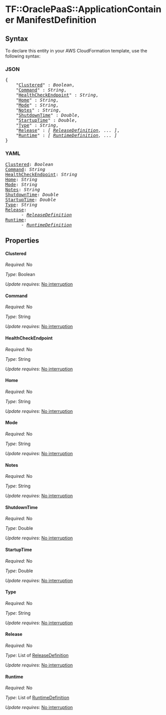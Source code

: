 # TF::OraclePaaS::ApplicationContainer ManifestDefinition

## Syntax

To declare this entity in your AWS CloudFormation template, use the following syntax:

### JSON

<pre>
{
    "<a href="#clustered" title="Clustered">Clustered</a>" : <i>Boolean</i>,
    "<a href="#command" title="Command">Command</a>" : <i>String</i>,
    "<a href="#healthcheckendpoint" title="HealthCheckEndpoint">HealthCheckEndpoint</a>" : <i>String</i>,
    "<a href="#home" title="Home">Home</a>" : <i>String</i>,
    "<a href="#mode" title="Mode">Mode</a>" : <i>String</i>,
    "<a href="#notes" title="Notes">Notes</a>" : <i>String</i>,
    "<a href="#shutdowntime" title="ShutdownTime">ShutdownTime</a>" : <i>Double</i>,
    "<a href="#startuptime" title="StartupTime">StartupTime</a>" : <i>Double</i>,
    "<a href="#type" title="Type">Type</a>" : <i>String</i>,
    "<a href="#release" title="Release">Release</a>" : <i>[ <a href="releasedefinition.md">ReleaseDefinition</a>, ... ]</i>,
    "<a href="#runtime" title="Runtime">Runtime</a>" : <i>[ <a href="runtimedefinition.md">RuntimeDefinition</a>, ... ]</i>
}
</pre>

### YAML

<pre>
<a href="#clustered" title="Clustered">Clustered</a>: <i>Boolean</i>
<a href="#command" title="Command">Command</a>: <i>String</i>
<a href="#healthcheckendpoint" title="HealthCheckEndpoint">HealthCheckEndpoint</a>: <i>String</i>
<a href="#home" title="Home">Home</a>: <i>String</i>
<a href="#mode" title="Mode">Mode</a>: <i>String</i>
<a href="#notes" title="Notes">Notes</a>: <i>String</i>
<a href="#shutdowntime" title="ShutdownTime">ShutdownTime</a>: <i>Double</i>
<a href="#startuptime" title="StartupTime">StartupTime</a>: <i>Double</i>
<a href="#type" title="Type">Type</a>: <i>String</i>
<a href="#release" title="Release">Release</a>: <i>
      - <a href="releasedefinition.md">ReleaseDefinition</a></i>
<a href="#runtime" title="Runtime">Runtime</a>: <i>
      - <a href="runtimedefinition.md">RuntimeDefinition</a></i>
</pre>

## Properties

#### Clustered

_Required_: No

_Type_: Boolean

_Update requires_: [No interruption](https://docs.aws.amazon.com/AWSCloudFormation/latest/UserGuide/using-cfn-updating-stacks-update-behaviors.html#update-no-interrupt)

#### Command

_Required_: No

_Type_: String

_Update requires_: [No interruption](https://docs.aws.amazon.com/AWSCloudFormation/latest/UserGuide/using-cfn-updating-stacks-update-behaviors.html#update-no-interrupt)

#### HealthCheckEndpoint

_Required_: No

_Type_: String

_Update requires_: [No interruption](https://docs.aws.amazon.com/AWSCloudFormation/latest/UserGuide/using-cfn-updating-stacks-update-behaviors.html#update-no-interrupt)

#### Home

_Required_: No

_Type_: String

_Update requires_: [No interruption](https://docs.aws.amazon.com/AWSCloudFormation/latest/UserGuide/using-cfn-updating-stacks-update-behaviors.html#update-no-interrupt)

#### Mode

_Required_: No

_Type_: String

_Update requires_: [No interruption](https://docs.aws.amazon.com/AWSCloudFormation/latest/UserGuide/using-cfn-updating-stacks-update-behaviors.html#update-no-interrupt)

#### Notes

_Required_: No

_Type_: String

_Update requires_: [No interruption](https://docs.aws.amazon.com/AWSCloudFormation/latest/UserGuide/using-cfn-updating-stacks-update-behaviors.html#update-no-interrupt)

#### ShutdownTime

_Required_: No

_Type_: Double

_Update requires_: [No interruption](https://docs.aws.amazon.com/AWSCloudFormation/latest/UserGuide/using-cfn-updating-stacks-update-behaviors.html#update-no-interrupt)

#### StartupTime

_Required_: No

_Type_: Double

_Update requires_: [No interruption](https://docs.aws.amazon.com/AWSCloudFormation/latest/UserGuide/using-cfn-updating-stacks-update-behaviors.html#update-no-interrupt)

#### Type

_Required_: No

_Type_: String

_Update requires_: [No interruption](https://docs.aws.amazon.com/AWSCloudFormation/latest/UserGuide/using-cfn-updating-stacks-update-behaviors.html#update-no-interrupt)

#### Release

_Required_: No

_Type_: List of <a href="releasedefinition.md">ReleaseDefinition</a>

_Update requires_: [No interruption](https://docs.aws.amazon.com/AWSCloudFormation/latest/UserGuide/using-cfn-updating-stacks-update-behaviors.html#update-no-interrupt)

#### Runtime

_Required_: No

_Type_: List of <a href="runtimedefinition.md">RuntimeDefinition</a>

_Update requires_: [No interruption](https://docs.aws.amazon.com/AWSCloudFormation/latest/UserGuide/using-cfn-updating-stacks-update-behaviors.html#update-no-interrupt)

